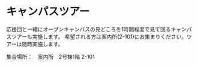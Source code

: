 # キャンパスツアー

応援団と一緒にオープンキャンパスの見どころを1時間程度で見て回るキャンパスツアーも実施します。
希望される方は案内所(2-101)にお集まりください。ツアーは随時実施します。

集合場所：　案内所　2号棟1階 2-101
